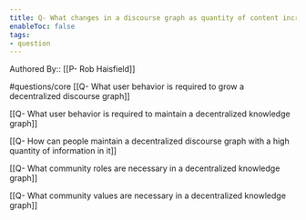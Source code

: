 ```yaml
---
title: Q- What changes in a discourse graph as quantity of content increases
enableToc: false
tags:
- question
---
```

Authored By:: [[P- Rob Haisfield]]

#questions/core 
[[Q- What user behavior is required to grow a decentralized discourse graph]]

[[Q- What user behavior is required to maintain a decentralized knowledge graph]]

[[Q- How can people maintain a decentralized discourse graph with a high quantity of information in it]]

[[Q- What community roles are necessary in a decentralized knowledge graph]]

[[Q- What community values are necessary in a decentralized knowledge graph]]